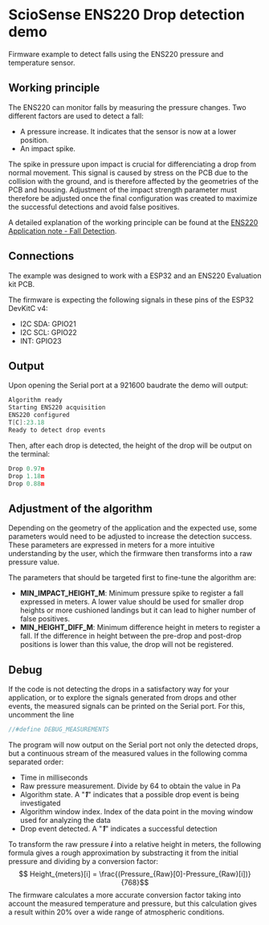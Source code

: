 # ScioSense ENS220 Drop detection demo
Firmware example to detect falls using the ENS220 pressure and temperature sensor.

## Working principle
The ENS220 can monitor falls by measuring the pressure changes. 
Two different factors are used to detect a fall: 
- A pressure increase. It indicates that the sensor is now at a lower position.
- An impact spike.

The spike in pressure upon impact is crucial for differenciating a drop from normal movement. This signal is caused by stress on the PCB due to the collision with the ground, and is therefore affected by the geometries of the PCB and housing. Adjustment of the impact strength parameter must therefore be adjusted once the final configuration was created to maximize the successful detections and avoid false positives.

A detailed explanation of the working principle can be found at the [ENS220 Application note - Fall Detection](https://www.sciosense.com/wp-content/uploads/2024/04/ENS220-Application-Note-Fall-Detection.pdf).

## Connections
The example was designed to work with a ESP32 and an ENS220 Evaluation kit PCB.

The firmware is expecting the following signals in these pins of the ESP32 DevKitC v4:
- I2C SDA: GPIO21
- I2C SCL: GPIO22
- INT: GPIO23

## Output
Upon opening the Serial port at a 921600 baudrate the demo will output:
```c
Algorithm ready                                                                 
Starting ENS220 acquisition                                                     
ENS220 configured                                                               
T[C]:23.18                                                                      
Ready to detect drop events 
```
Then, after each drop is detected, the height of the drop will be output on the terminal:
```c
Drop 0.97m                                                                      
Drop 1.18m                                                                      
Drop 0.88m 
```
## Adjustment of the algorithm
Depending on the geometry of the application and the expected use, some parameters would need to be adjusted to increase the detection success. These parameters are expressed in meters for a more intuitive understanding by the user, which the firmware then transforms into a raw pressure value. 

The parameters that should be targeted first to fine-tune the algorithm are:
- **MIN_IMPACT_HEIGHT_M**: Minimum pressure spike to register a fall expressed in meters. A lower value should be used for smaller drop heights or more cushioned landings but it can lead to higher number of false positives.
- **MIN_HEIGHT_DIFF_M**: Minimum difference height in meters to register a fall. If the difference in height between the pre-drop and post-drop positions is lower than this value, the drop will not be registered.

## Debug

If the code is not detecting the drops in a satisfactory way for your application, or to explore the signals generated from drops and other events, the measured signals can be printed on the Serial port. For this, uncomment the line 
```c
//#define DEBUG_MEASUREMENTS
```
The program will now output on the Serial port not only the detected drops, but a continuous stream of the measured values in the following comma separated order:
- Time in milliseconds
- Raw pressure measurement. Divide by 64 to obtain the value in Pa
- Algorithm state. A "***1***" indicates that a possible drop event is being investigated
- Algorithm window index. Index of the data point in the moving window used for analyzing the data
- Drop event detected. A "***1***" indicates a successful detection

To transform the raw pressure ***i*** into a relative height in meters, the following formula gives a rough approximation by substracting it from the initial pressure and dividing by a conversion factor:
$$ Height_{meters}[i] = \frac{(Pressure_{Raw}[0]-Pressure_{Raw}[i])}{768}$$
The firmware calculates a more accurate conversion factor taking into account the measured temperature and pressure, but this calculation gives a result within 20% over a wide range of atmospheric conditions.



